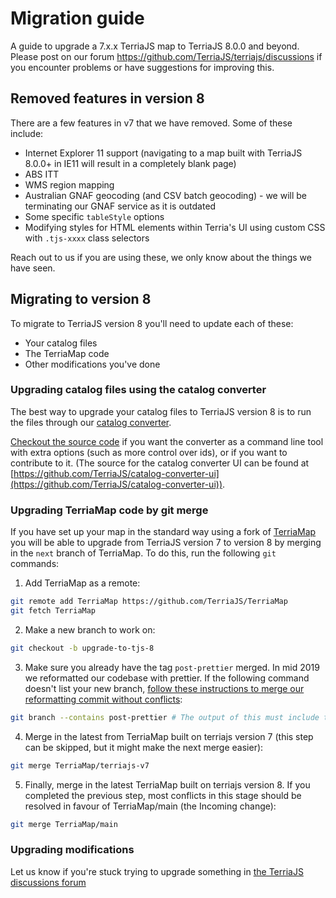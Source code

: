 # Migration guide

A guide to upgrade a 7.x.x TerriaJS map to TerriaJS 8.0.0 and beyond. Please post on our forum https://github.com/TerriaJS/terriajs/discussions if you encounter problems or have suggestions for improving this.

## Removed features in version 8

There are a few features in v7 that we have removed. Some of these include:

* Internet Explorer 11 support (navigating to a map built with TerriaJS 8.0.0+ in IE11 will result in a completely blank page)
* ABS ITT
* WMS region mapping
* Australian GNAF geocoding (and CSV batch geocoding) - we will be terminating our GNAF service as it is outdated
* Some specific `tableStyle` options
* Modifying styles for HTML elements within Terria's UI using custom CSS with `.tjs-xxxx` class selectors

Reach out to us if you are using these, we only know about the things we have seen.

## Migrating to version 8

To migrate to TerriaJS version 8 you'll need to update each of these:
* Your catalog files
* The TerriaMap code
* Other modifications you've done

### Upgrading catalog files using the catalog converter

The best way to upgrade your catalog files to TerriaJS version 8 is to run the files through our [catalog converter](https://catalog-converter.terria.io/).

[Checkout the source code](https://github.com/TerriaJS/catalog-converter) if you want the converter as a command line tool with extra options (such as more control over ids), or if you want to contribute to it. (The source for the catalog converter UI can be found at [https://github.com/TerriaJS/catalog-converter-ui](https://github.com/TerriaJS/catalog-converter-ui)).

### Upgrading TerriaMap code by git merge

If you have set up your map in the standard way using a fork of [TerriaMap](https://github.com/TerriaJS/TerriaMap) you will be able to upgrade from TerriaJS version 7 to version 8 by merging in the `next` branch of TerriaMap. To do this, run the following `git` commands:

1. Add TerriaMap as a remote:
```sh
git remote add TerriaMap https://github.com/TerriaJS/TerriaMap
git fetch TerriaMap
```
2. Make a new branch to work on:
```sh
git checkout -b upgrade-to-tjs-8
```
3. Make sure you already have the tag `post-prettier` merged. In mid 2019 we reformatted our codebase with prettier. If the following command doesn't list your new branch, [follow these instructions to merge our reformatting commit without conflicts](https://docs-v7.terria.io/guide/getting-started/#prettier):
```sh
git branch --contains post-prettier # The output of this must include the new branch you've made
```
4. Merge in the latest from TerriaMap built on terriajs version 7 (this step can be skipped, but it might make the next merge easier):
```sh
git merge TerriaMap/terriajs-v7
```
5. Finally, merge in the latest TerriaMap built on terriajs version 8. If you completed the previous step, most conflicts in this stage should be resolved in favour of TerriaMap/main (the Incoming change):
```sh
git merge TerriaMap/main
```

### Upgrading modifications

Let us know if you're stuck trying to upgrade something in [the TerriaJS discussions forum](https://github.com/TerriaJS/terriajs/discussions)

